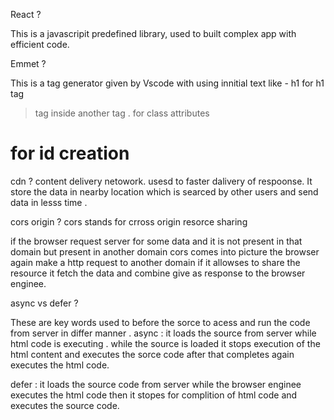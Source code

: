 React ?

This is a javascripit predefined library, used to built complex app with efficient code.

Emmet ?

This is a tag generator given by Vscode with using innitial text like -
h1 for h1 tag 
> tag inside another tag 
. for class attributes 
# for id creation 

cdn ?
content delivery netowork.
usesd to faster dalivery of respoonse.
It store the data in nearby location which is searced by other users and send data in lesss time .

cors origin ?
 cors stands for crross origin resorce sharing 

 if the browser request server for some data and it is not present in that domain but present in another domain cors comes into picture the browser again make a http request to  another 
 domain if it allowses to share the resource it fetch the data and combine give as response to the browser enginee. 
 

async vs defer ?

These are key words used to before the sorce to acess and run the code from server in differ manner .
async :  it loads the source from server while html code is executing . while the source is loaded it stops execution of the html content and executes the sorce code after that completes again executes the html code.

defer : it loads the source code from server while the browser enginee executes the html code then it stopes for complition of html code and executes the source code.